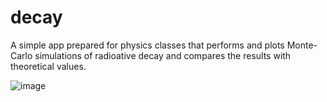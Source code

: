 # decay

A simple app prepared for physics classes that performs and plots Monte-Carlo simulations of radioative decay and compares the results with theoretical values.

![image](https://user-images.githubusercontent.com/43205483/130634725-87cb54ba-fd63-452a-88f6-3002b9e183de.png)
